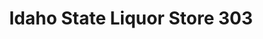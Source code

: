 ---
title: "Idaho State Liquor Store 303"
url: /moscow/idaho-state-liquor-store-303/
shop: Spirituosen
---